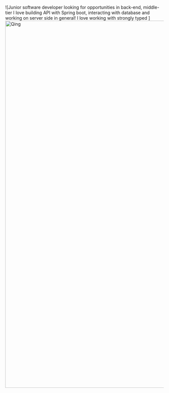 ![Junior software developer looking for opportunities in back-end, middle-tier  I love building API with Spring boot, interacting with database and working on server side in general! I love working with strongly typed ]<img width="1163" alt="Qing" src="https://github.com/CompiledPrincess/CompiledPrincess/assets/101427135/1c25968e-6984-4fa9-b5db-5b597e8363af">

